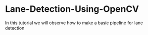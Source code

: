 # Lane-Detection-Using-OpenCV
In this tutorial we will observe how to make a basic pipeline for lane detection
